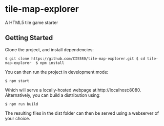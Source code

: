 # tile-map-explorer
A HTML5 tile game starter 

## Getting Started

Clone the project, and install dependencies:

`
$ git clone https://github.com/CIS580/tile-map-explorer.git
$ cd tile-map-explorer 
$ npm install 
`

You can then run the project in development mode:

`
$ npm start
`

Which will serve a locally-hosted webpage at http://localhost:8080.  Alternatively, you can build a distribution using:

`
$ npm run build
`

The resulting files in the dist folder can then be served using a webserver of your choice.
